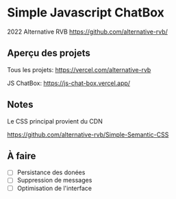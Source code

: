# Simple Javascript ChatBox

2022 Alternative RVB  https://github.com/alternative-rvb/ 

## Aperçu des projets

Tous les projets: https://vercel.com/alternative-rvb

JS ChatBox: https://js-chat-box.vercel.app/

## Notes

Le CSS principal provient du CDN

https://github.com/alternative-rvb/Simple-Semantic-CSS

## À faire

- [ ] Persistance des donées
- [ ] Suppression de messages
- [ ] Optimisation de l'interface
